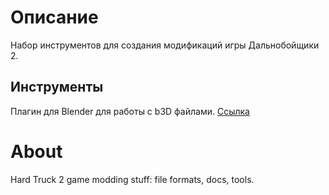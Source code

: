 # Описание

Набор инструментов для создания модификаций игры Дальнобойщики 2.

## Инструменты
Плагин для Blender для работы с b3D файлами. [Ссылка](https://github.com/AlexKimov/HT2-modding-tools/tree/master/plugins)


# About
Hard Truck 2 game modding stuff: file formats, docs, tools.
